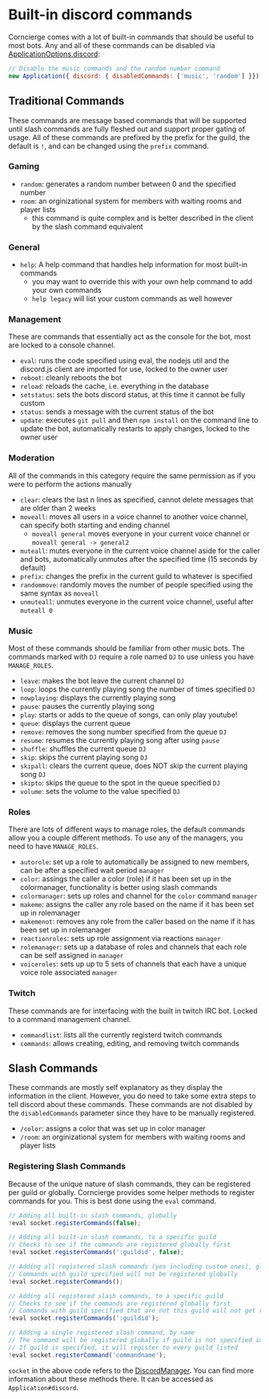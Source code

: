 # Built-in discord commands

Corncierge comes with a lot of built-in commands that should be useful to most bots.
Any and all of these commands can be disabled via [ApplicationOptions.discord](/#/docs/corncierge/master/typedef/DiscordOptions):

```js
// Disable the music commands and the random number command
new Application({ discord: { disabledCommands: ['music', 'random'] }});
```

## Traditional Commands

These commands are message based commands that will be supported until slash commands are fully fleshed out and support proper gating of usage. All of these commands are prefixed by the prefix for the guild, the default is `!`, and can be changed using the `prefix` command.

### Gaming

* `random`: generates a random number between 0 and the specified number
* `room`: an orginizational system for members with waiting rooms and player lists
  * this command is quite complex and is better described in the client by the slash command equivalent

### General

* `help`: A help command that handles help information for most built-in commands
  * you may want to override this with your own help command to add your own commands
  * `help legacy` will list your custom commands as well however

### Management

These are commands that essentially act as the console for the bot, most are locked to a console channel.

* `eval`: runs the code specified using eval, the nodejs util and the discord.js client are imported for use, locked to the owner user
* `reboot`: cleanly reboots the bot
* `reload`: reloads the cache, i.e. everything in the database
* `setstatus`: sets the bots discord status, at this time it cannot be fully custom
* `status`: sends a message with the current status of the bot
* `update`: executes `git pull` and then `npm install` on the command line to update the bot, automatically restarts to apply changes, locked to the owner user

### Moderation

All of the commands in this category require the same permission as if you were to perform the actions manually

* `clear`: clears the last n lines as specified, cannot delete messages that are older than 2 weeks
* `moveall`: moves all users in a voice channel to another voice channel, can specify both starting and ending channel
  * `moveall general` moves everyone in your current voice channel or `moveall general -> general2`
* `muteall`: mutes everyone in the current voice channel aside for the caller and bots, automatically unmutes after the specified time (15 seconds by default)
* `prefix`: changes the prefix in the current guild to whatever is specified
* `randommove`: randomly moves the number of people specified using the same syntax as `moveall`
* `unmuteall`: unmutes everyone in the current voice channel, useful after `muteall 0`

### Music

Most of these commands should be familiar from other music bots. The commands marked with `DJ` require a role named `DJ` to use unless you have `MANAGE_ROLES`.

* `leave`: makes the bot leave the current channel `DJ`
* `loop`: loops the currently playing song the number of times specified `DJ`
* `nowplaying`: displays the currently playing song
* `pause`: pauses the currently playing song
* `play`: starts or adds to the queue of songs, can only play youtube!
* `queue`: displays the current queue
* `remove`: removes the song number specified from the queue `DJ`
* `resume`: resumes the currently playing song after using `pause`
* `shuffle`: shuffles the current queue `DJ`
* `skip`: skips the current playing song `DJ`
* `skipall`: clears the current queue, does NOT skip the current playing song `DJ`
* `skipto`: skips the queue to the spot in the queue specified `DJ`
* `volume`: sets the volume to the value specified `DJ`

### Roles

There are lots of different ways to manage roles, the default commands allow you a couple different methods. To use any of the managers, you need to have `MANAGE_ROLES`.

* `autorole`: set up a role to automatically be assigned to new members, can be after a specified wait period `manager`
* `color`: assings the caller a color (role) if it has been set up in the colormanager, functionality is better using slash commands
* `colormanager`: sets up roles and channel for the `color` command `manager`
* `makeme`: assigns the caller any role based on the name if it has been set up in rolemanager
* `makemenot`: removes any role from the caller based on the name if it has been set up in rolemanager
* `reactionroles`: sets up role assignment via reactions `manager`
* `rolemanager`: sets up a database of roles and channels that each role can be self assigned in `manager`
* `voiceroles`: sets up up to 5 sets of channels that each have a unique voice role associated `manager`

### Twitch

These commands are for interfacing with the built in twitch IRC bot. Locked to a command management channel.

* `commandlist`: lists all the currently registerd twitch commands
* `commands`: allows creating, editing, and removing twitch commands

## Slash Commands

These commands are mostly self explanatory as they display the information in the client. However, you do need to take some extra steps to tell discord about these commands. These commands are not disabled by the `disabledCommands` parameter since they have to be manually registered.

* `/color`: assigns a color that was set up in color manager
* `/room`: an orginizational system for members with waiting rooms and player lists

### Registering Slash Commands

Because of the unique nature of slash commands, they can be registered per guild or globally. Corncierge provides some helper methods to register commands for you. This is best done using the `eval` command.

```js
// Adding all built-in slash commands, globally
!eval socket.registerCommands(false);

// Adding all built-in slash commands, to a specific guild
// Checks to see if the commands are registered globally first
!eval socket.registerCommands(':guildid', false);

// Adding all registered slash commands (yes including custom ones), globally
// Commands with guild specified will not be registered globally
!eval socket.registerCommands();

// Adding all registered slash commands, to a specific guild
// Checks to see if the commands are registered globally first
// Commands with guild specified that are not this guild will not get registered to it
!eval socket.registerCommands(':guildid');

// Adding a single registered slash command, by name
// The command will be registered globally if guild is not specified in the command data
// If guild is specified, it will register to every guild listed
!eval socket.registerCommand('commandname');
```

`socket` in the above code refers to the [DiscordManager](/#/docs/corncierge/master/class/DiscordManager). You can find more information about these methods there. It can be accessed as `Application#discord`.